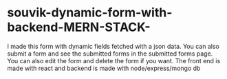 # souvik-dynamic-form-with-backend-MERN-STACK-
I made this form with dynamic fields fetched with a json data. You can also submit a form and see the submitted forms in the submitted forms page. You can also edit the form and delete the form if you want. The front end is made with react and backend is made with node/express/mongo db
